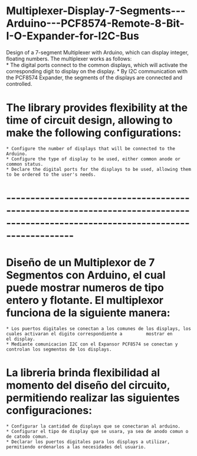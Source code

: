 # Multiplexer-Display-7-Segments---Arduino---PCF8574-Remote-8-Bit-I-O-Expander-for-I2C-Bus
Design of a 7-segment Multiplexer with Arduino, which can display integer, floating numbers. The multiplexer works as follows:       
    * The digital ports connect to the common displays, which will activate the corresponding digit to display on the          display.         * By I2C communication with the PCF8574 Expander, the segments of the displays are connected and controlled. 
# The library provides flexibility at the time of circuit design, allowing to make the following configurations:       
    * Configure the number of displays that will be connected to the Arduino.       
    * Configure the type of display to be used, either common anode or common status.      
    * Declare the digital ports for the displays to be used, allowing them to be ordered to the user's needs.  
# -------------------------------------------------------------------------------------------------------------------------------- 
# Diseño de un Multiplexor de 7 Segmentos con Arduino, el cual puede mostrar numeros de tipo entero y flotante. El multiplexor funciona de la siguiente manera:       
    * Los puertos digitales se conectan a los comunes de los displays, los cuales activaran el digito correspondiente a         mostrar en       el display.       
    * Mediante comunicacion I2C con el Expansor PCF8574 se conectan y controlan los segmentos de los displays.  
# La libreria brinda flexibilidad al momento del diseño del circuito, permitiendo realizar las siguientes configuraciones:       
    * Configurar la cantidad de displays que se conectaran al arduino.      
    * Configurar el tipo de display que se usara, ya sea de anodo comun o de catodo comun.      
    * Declarar los puertos digitales para los displays a utilizar, permitiendo ordenarlos a las necesidades del usuario.
